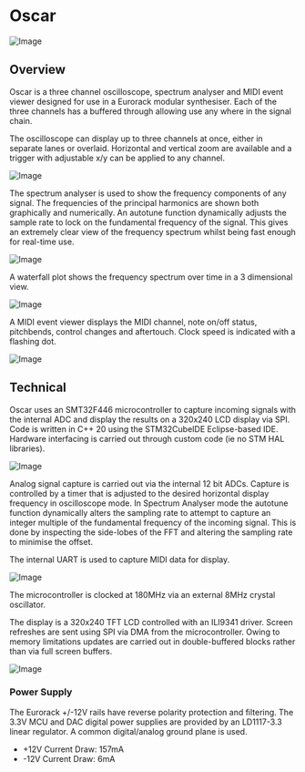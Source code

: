# Oscar
![Image](https://raw.githubusercontent.com/dchwebb/Oscar/master/Graphics/OscAB.jpg "icon")

Overview
--------

Oscar is a three channel oscilloscope, spectrum analyser and MIDI event viewer designed for use in a Eurorack modular synthesiser. Each of the three channels has a buffered through allowing use any where in the signal chain.

The oscilloscope can display up to three channels at once, either in separate lanes or overlaid. Horizontal and vertical zoom are available and a trigger with adjustable x/y can be applied to any channel.

![Image](https://raw.githubusercontent.com/dchwebb/Oscar/master/Graphics/OscA.jpg "icon")

The spectrum analyser is used to show the frequency components of any signal. The frequencies of the principal harmonics are shown both graphically and numerically. An autotune function dynamically adjusts the sample rate to lock on the fundamental frequency of the signal. This gives an extremely clear view of the frequency spectrum whilst being fast enough for real-time use.

![Image](https://raw.githubusercontent.com/dchwebb/Oscar/master/Graphics/Spectrum.jpg "icon")

A waterfall plot shows the frequency spectrum over time in a 3 dimensional view.

![Image](https://raw.githubusercontent.com/dchwebb/Oscar/master/Graphics/WaterfallA.jpg "icon")

A MIDI event viewer displays the MIDI channel, note on/off status, pitchbends, control changes and aftertouch. Clock speed is indicated with a flashing dot. 

![Image](https://raw.githubusercontent.com/dchwebb/Oscar/master/Graphics/Midi1.jpg "icon")

Technical
---------

Oscar uses an SMT32F446 microcontroller to capture incoming signals with the internal ADC and display the results on a 320x240 LCD display via SPI. Code is written in C++ 20 using the STM32CubeIDE Eclipse-based IDE. Hardware interfacing is carried out through custom code (ie no STM HAL libraries).

![Image](https://raw.githubusercontent.com/dchwebb/Oscar/master/Graphics/Components.jpg "icon")

Analog signal capture is carried out via the internal 12 bit ADCs. Capture is controlled by a timer that is adjusted to the desired horizontal display frequency in oscilloscope mode. In Spectrum Analyser mode the autotune function dynamically alters the sampling rate to attempt to capture an integer multiple of the fundamental frequency of the incoming signal. This is done by inspecting the side-lobes of the FFT and altering the sampling rate to minimise the offset.

The internal UART is used to capture MIDI data for display.

![Image](https://raw.githubusercontent.com/dchwebb/Oscar/master/Graphics/Midi2.jpg "icon")

The microcontroller is clocked at 180MHz via an external 8MHz crystal oscillator.

The display is a 320x240 TFT LCD controlled with an ILI9341 driver. Screen refreshes are sent using SPI via DMA from the microcontroller. Owing to memory limitations updates are carried out in double-buffered blocks rather than via full screen buffers.

![Image](https://raw.githubusercontent.com/dchwebb/Oscar/master/Graphics/WaterfallB.jpg "icon")

### Power Supply

The Eurorack +/-12V rails have reverse polarity protection and filtering. The 3.3V MCU and DAC digital power supplies are provided by an LD1117-3.3 linear regulator. A common digital/analog ground plane is used.

- +12V Current Draw: 157mA
- -12V Current Draw: 6mA

